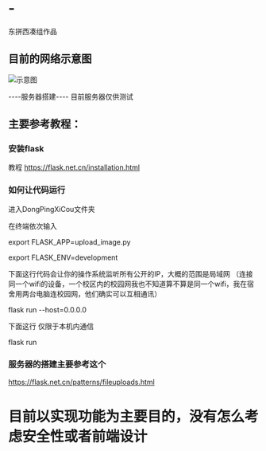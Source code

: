 # -
东拼西凑组作品
## 目前的网络示意图


![示意图](https://user-images.githubusercontent.com/89346035/164224854-263a489c-eb50-4189-8952-6c02338219a9.png)



----服务器搭建----
目前服务器仅供测试

## 主要参考教程：

### 安装flask
教程
https://flask.net.cn/installation.html

### 如何让代码运行
进入DongPingXiCou文件夹

在终端依次输入

export FLASK_APP=upload_image.py

export FLASK_ENV=development

下面这行代码会让你的操作系统监听所有公开的IP，大概的范围是局域网
（连接同一个wifi的设备，一个校区内的校园网我也不知道算不算是同一个wifi，我在宿舍用两台电脑连校园网，他们确实可以互相通讯）

flask run --host=0.0.0.0 

下面这行 仅限于本机内通信

flask run 


### 服务器的搭建主要参考这个
https://flask.net.cn/patterns/fileuploads.html

# 目前以实现功能为主要目的，没有怎么考虑安全性或者前端设计
